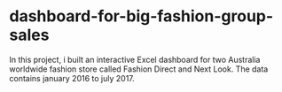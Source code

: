 # dashboard-for-big-fashion-group-sales
In this project, i built an interactive Excel dashboard for two Australia worldwide fashion store called Fashion Direct and Next Look. The data contains january 2016 to july 2017.
